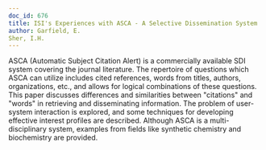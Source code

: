 ```yaml
---
doc_id: 676
title: ISI's Experiences with ASCA - A Selective Dissemination System
author: Garfield, E.
Sher, I.H.
---
```


ASCA (Automatic Subject Citation Alert) is a commercially available SDI
system covering the journal literature.  The repertoire of questions which
ASCA can utilize includes cited references, words from titles, authors,
organizations, etc., and allows for logical combinations of these questions.
This paper discusses differences and similarities between "citations" and
"words" in retrieving and disseminating information.  The problem of user-
system interaction is explored, and some techniques for developing effective
interest profiles are described.  Although ASCA is a multi-disciplinary system,
examples from fields like synthetic chemistry and biochemistry are provided.